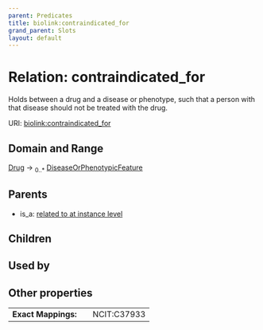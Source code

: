 ```yaml
---
parent: Predicates
title: biolink:contraindicated_for
grand_parent: Slots
layout: default
---
```


# Relation: contraindicated_for


Holds between a drug and a disease or phenotype, such that a person with that disease should not be treated with the drug.

URI: [biolink:contraindicated_for](https://w3id.org/biolink/contraindicated_for)

## Domain and Range

[Drug](Drug.md) ->  <sub>0..\*</sub> [DiseaseOrPhenotypicFeature](DiseaseOrPhenotypicFeature.md)

## Parents

 *  is_a: [related to at instance level](related_to_at_instance_level.md)

## Children


## Used by


## Other properties

|  |  |  |
| --- | --- | --- |
| **Exact Mappings:** | | NCIT:C37933 |


